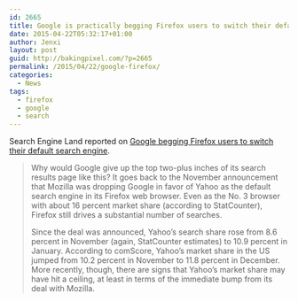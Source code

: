 ```yaml
---
id: 2665
title: Google is practically begging Firefox users to switch their default search engine
date: 2015-04-22T05:32:17+01:00
author: Jenxi
layout: post
guid: http://bakingpixel.com/?p=2665
permalink: /2015/04/22/google-firefox/
categories:
  - News
tags:
  - firefox
  - google
  - search
---
```

Search Engine Land reported on [Google begging Firefox users to switch their default search engine](http://searchengineland.com/google-is-practically-begging-firefox-users-to-switch-their-default-search-engine-216770).

> Why would Google give up the top two-plus inches of its search results page like this? It goes back to the November announcement that Mozilla was dropping Google in favor of Yahoo as the default search engine in its Firefox web browser. Even as the No. 3 browser with about 16 percent market share (according to StatCounter), Firefox still drives a substantial number of searches.
> 
> Since the deal was announced, Yahoo’s search share rose from 8.6 percent in November (again, StatCounter estimates) to 10.9 percent in January. According to comScore, Yahoo’s market share in the US jumped from 10.2 percent in November to 11.8 percent in December. More recently, though, there are signs that Yahoo’s market share may have hit a ceiling, at least in terms of the immediate bump from its deal with Mozilla.
